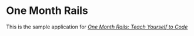 # One Month Rails
This is the sample application for 
[*One Month Rails: Teach Yourself to Code*](http://onemonthrails.com)
